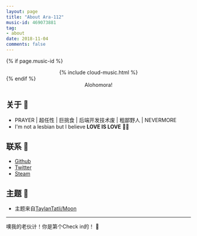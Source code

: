```yaml
---
layout: page
title: "About Ara-112"
music-id: 469073881
tag:
- about
date: 2018-11-04
comments: false
---
```


<style type="text/css">
img.emoji{
  display: initial;
  width: 20px;
  height: 20px;
}
</style>

{% if page.music-id %}
  <center>
    {% include cloud-music.html %}
  </center>
{% endif %}
<center>Alohomora!</center>

## 关于 :ghost:
* PRAYER \| 超任性 \| 巨挑食 \| 后端开发技术废 \| 粗鄙野人 \| NEVERMORE
* I'm not a lesbian but I believe **LOVE IS LOVE**  :rainbow_flag:

## 联系 :rocket:
* [Github](https://github.com/ara112)  
* [Twitter](https://twitter.com/AraJ112)  
* [Steam](https://steamcommunity.com/id/ara112)  

## 主题 :pray:
* 主题来自[TaylanTatli/Moon](https://github.com/TaylanTatli/Moon)

---

噢我的老伙计！你是第<span id="busuanzi_value_site_uv"></span>个Check in的！ :high_brightness:
